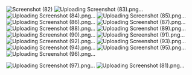 ![Screenshot (82)](https://github.com/vamsi4251/RESTAPI/assets/95342423/8a503622-faa0-4591-aafa-3f6782ea8977)
![Uploading Screenshot (83).png…]()
![Uploading Screenshot (84).png…]()
![Uploading Screenshot (85).png…]()
![Uploading Screenshot (86).png…]()
![Uploading Screenshot (87).png…]()
![Uploading Screenshot (88).png…]()
![Uploading Screenshot (89).png…]()
![Uploading Screenshot (90).png…]()
![Uploading Screenshot (91).png…]()
![Uploading Screenshot (92).png…]()
![Uploading Screenshot (93).png…]()
![Uploading Screenshot (94).png…]()
![Uploading Screenshot (95).png…]()
![Uploading Screenshot (96).png…]()

![Uploading Screenshot (97).png…]()
![Uploading Screenshot (81).png…]()
